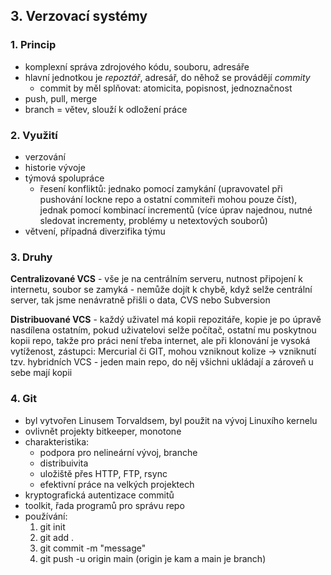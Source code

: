 ## 3. Verzovací systémy

### 1. Princip

- komplexní správa zdrojového kódu, souboru, adresáře
- hlavní jednotkou je *repoztář*, adresář, do něhož se provádějí *commity*
	- commit by měl splňovat: atomicita, popisnost, jednoznačnost
- push, pull, merge
- branch = větev, slouží k odložení práce

### 2. Využití

- verzování
- historie vývoje
- týmová spolupráce
	- řesení konfliktů: jednako pomocí zamykání (upravovatel při pushování lockne repo a ostatní commiteři mohou pouze číst), jednak pomocí kombinací incrementů (více úprav najednou, nutné sledovat incrementy, problémy u netextových souborů)
- větvení, případná diverzifika týmu

### 3. Druhy

**Centralizované VCS** - vše je na centrálním serveru, nutnost připojení k internetu, soubor se zamyká - nemůže dojít k chybě, když selže centrální server, tak jsme nenávratně přišli o data, CVS nebo Subversion

**Distribuované VCS** - každý uživatel má kopii repozitáře, kopie je po úpravě nasdílena ostatním, pokud uživatelovi selže počítač, ostatní mu poskytnou kopii repo, takže pro práci není třeba internet, ale při klonování je vysoká vytíženost, zástupci: Mercurial či GIT, mohou vzniknout kolize $\rightarrow$ vzniknutí tzv. hybridních VCS - jeden main repo, do něj všichni ukládají a zároveň u sebe mají kopii

### 4. Git

- byl vytvořen Linusem Torvaldsem, byl použit na vývoj Linuxího kernelu
- ovlivnět projekty bitkeeper, monotone
- charakteristika:
	- podpora pro nelineární vývoj, branche
	- distribuivita
	- uložiště přes HTTP, FTP, rsync
	- efektivní práce na velkých projektech
- kryptografická autentizace commitů
- toolkit, řada programů pro správu repo
- používání:
	1. git init
	2. git add .
	3. git commit -m "message"
	4. git push -u origin main (origin je kam a main je branch)